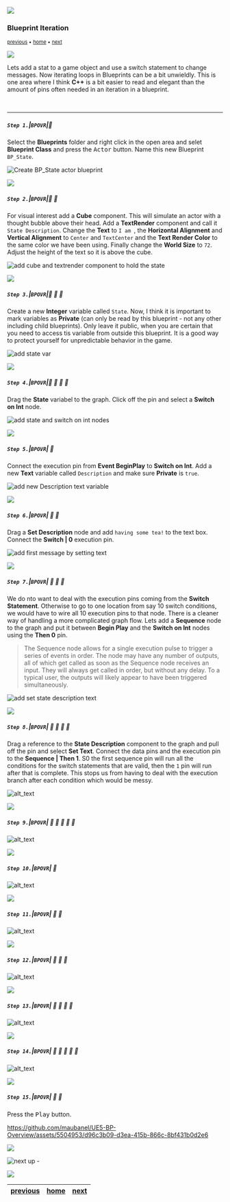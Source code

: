 ![](../images/line3.png)

### Blueprint Iteration

<sub>[previous](../operators-ii/README.md#user-content-blueprint-operators-ii) • [home](../README.md#user-content-ue5-bp-overview) • [next](../iteration-ii/README.md#user-content-blueprint-iteration-ii)</sub>

![](../images/line3.png)

Lets add a stat to a game object and use a switch statement to change messages. Now iterating loops in Blueprints can be a bit unwieldly.  This is one area where I think **C++** is a bit easier to read and elegant than the amount of pins often needed in an iteration in a blueprint.

<br>

---

##### `Step 1.`\|`BPOVR`|:small_blue_diamond:

Select the **Blueprints** folder and right click in the open area and selet **Blueprint Class** and press the <kbd>Actor</kbd> button.  Name this new Blueprint `BP_State`.

![Create BP_State actor blueprint](images/bpState.png)

![](../images/line2.png)

##### `Step 2.`\|`BPOVR`|:small_blue_diamond: :small_blue_diamond: 

For visual interest add a **Cube** component.  This will simulate an actor with a thought bubble above their head.  Add a **TextRender** component and call it `State Description`.  Change the **Text** to `I am `, the **Horizontal Alignment** and **Vertical Alignment** to `Center` and `TextCenter` and the **Text Render Color** to the same color we have been using.  Finally change the **World Size** to `72`.  Adjust the height of the text so it is above the cube.

![add cube and textrender component to hold the state](images/addComponents.png)

![](../images/line2.png)

##### `Step 3.`\|`BPOVR`|:small_blue_diamond: :small_blue_diamond: :small_blue_diamond:

Create a new **Integer** variable called `State`. Now, I think it is important to mark variables as **Private** (can only be read by this blueprint - not any other including child blueprints).  Only leave it public, when you are certain that you need to access tis variable from outside this blueprint.  It is a good way to protect yourself for unpredictable behavior in the game.

![add state var](images/addStateVar.png)

![](../images/line2.png)

##### `Step 4.`\|`BPOVR`|:small_blue_diamond: :small_blue_diamond: :small_blue_diamond: :small_blue_diamond:

Drag the **State** variabel to the graph.  Click off the pin and select a **Switch on Int** node.

![add state and switch on int nodes](images/switchOnInt.png)

![](../images/line2.png)

##### `Step 5.`\|`BPOVR`| :small_orange_diamond:

Connect the execution pin from **Event BeginPlay** to **Switch on Int**. Add a new **Text** variable called `Description` and make sure **Private** is `true`.

![add new Description text variable](images/addDescriptionText.png)

![](../images/line2.png)

##### `Step 6.`\|`BPOVR`| :small_orange_diamond: :small_blue_diamond:

Drag a **Set Description** node and add `having some tea!` to the text box.  Connect the **Switch | 0** execution pin. 

![add first message by setting text](images/setSwitch0.png)

![](../images/line2.png)

##### `Step 7.`\|`BPOVR`| :small_orange_diamond: :small_blue_diamond: :small_blue_diamond:

We do nto want to deal with the execution pins coming from the **Switch Statement**.  Otherwise to go to one location from say 10 switch conditions, we would have to wire all 10 execution pins to that node.  There is a cleaner way of handling a more complicated graph flow.  Lets add a **Sequence** node to the graph and put it between **Begin Play** and the **Switch on Int** nodes using the **Then 0** pin.

>The Sequence node allows for a single execution pulse to trigger a series of events in order. The node may have any number of outputs, all of which get called as soon as the Sequence node receives an input. They will always get called in order, but without any delay. To a typical user, the outputs will likely appear to have been triggered simultaneously.

![add set state description text](images/sequenceNode1.png)

![](../images/line2.png)

##### `Step 8.`\|`BPOVR`| :small_orange_diamond: :small_blue_diamond: :small_blue_diamond: :small_blue_diamond:

Drag a reference to the **State Description** component to the graph and pull off the pin and select **Set Text**.  Connect the data pins and the execution pin to the **Sequence | Then 1**.  S0 the first sequence pin will run all the conditions for the switch statements that are valid, then the `1` pin will run after that is complete.  This stops us from having to deal with the execution branch after each condition which would be messy.

![alt_text](images/addStateDescriptionText.png)

![](../images/line2.png)

##### `Step 9.`\|`BPOVR`| :small_orange_diamond: :small_blue_diamond: :small_blue_diamond: :small_blue_diamond: :small_blue_diamond:

![alt_text](images/runSwitch0.png)

![](../images/line2.png)

##### `Step 10.`\|`BPOVR`| :large_blue_diamond:

![alt_text](images/AddMoreSwitchCases.png)

![](../images/line2.png)

##### `Step 11.`\|`BPOVR`| :large_blue_diamond: :small_blue_diamond: 

![alt_text](images/state200.png)

![](../images/line2.png)

##### `Step 12.`\|`BPOVR`| :large_blue_diamond: :small_blue_diamond: :small_blue_diamond: 

![alt_text](images/instanceEditable.png)

![](../images/line2.png)

##### `Step 13.`\|`BPOVR`| :large_blue_diamond: :small_blue_diamond: :small_blue_diamond:  :small_blue_diamond: 

![alt_text](images/randomeChange.png)

![](../images/line2.png)

##### `Step 14.`\|`BPOVR`| :large_blue_diamond: :small_blue_diamond: :small_blue_diamond: :small_blue_diamond:  :small_blue_diamond: 

![alt_text](images/resetTextInLoop.png)

![](../images/line2.png)

##### `Step 15.`\|`BPOVR`| :large_blue_diamond: :small_orange_diamond: 

Press the <kbd>Play</kbd> button.

https://github.com/maubanel/UE5-BP-Overview/assets/5504953/d96c3b09-d3ea-415b-866c-8bf431b0d2e6

![](../images/line.png)

<!-- <img src="https://via.placeholder.com/1000x100/45D7CA/000000/?text=Next Up - Iteration Continued"> -->

![next up - ](images/banner.png)

![](../images/line.png)

| [previous](../operators-ii/README.md#user-content-blueprint-operators-ii)| [home](../README.md#user-content-ue5-bp-overview) | [next](../iteration-ii/README.md#user-content-blueprint-iteration-ii)|
|---|---|---|
